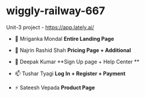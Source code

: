 # wiggly-railway-667
Unit-3 project - https://app.lately.ai/


- 🔭 Mriganka Mondal **Entire Landing Page**

- 🌱 Najrin Rashid Shah **Pricing Page + Additional**

- 💬 Deepak Kumar **Sign Up page + Help Center **

- 📫 Tushar Tyagi **Log In + Register + Payment**

- ⚡ Sateesh Vepada **Product Page**
